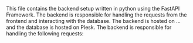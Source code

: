 This file contains the backend setup written in python using the FastAPI Framework. The backend is responsible for handling the requests from the frontend and interacting with the database. The backend is hosted on ... and the database is hosted on Plesk. The backend is responsible for handling the following requests:

